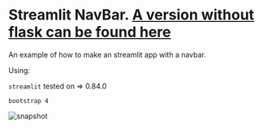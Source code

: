 # Streamlit NavBar. [A version without flask can be found here](https://github.com/BugzTheBunny/streamlit-navbar-flaskless)

An example of how to make an streamlit app with a navbar.

Using:

`streamlit` tested on => 0.84.0

`bootstrap 4` 

![snapshot](https://user-images.githubusercontent.com/44586585/125415916-a4a5f1b9-9eae-4aa5-99bc-9399062e54b7.gif)

